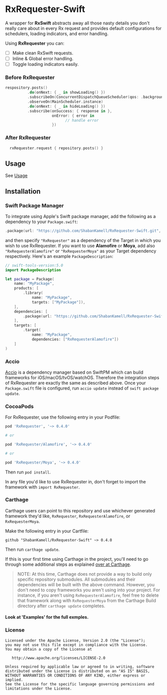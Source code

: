 # RxRequester-Swift

A wrapper for **RxSwift** abstracts away all those nasty details you don't really care about in every Rx request and provides default configurations for schedulers, loading indicators, and error handling.

Using **RxRequester** you can:
- [ ] Make clean RxSwift requests.
- [ ] Inline & Global error handling.
- [ ] Toggle loading indicators easily.

### Before RxRequester
``` swift
respository.posts()
          .do(onNext: { _ in showLoading() })
          .subscribeOn(ConcurrentDispatchQueueScheduler(qos: .background))
          .observeOn(MainScheduler.instance)
          .do(onNext: { _ in hideLoading() })
          .subscribe(onSuccess: { response in },
                     onError: { error in
                           // handle error
                     })
```

### After RxRequester
``` swift
  rxRequester.request { repository.posts() }
```

## Usage
See [Usage](https://github.com/ShabanKamell/RxRequester-Swift/blob/master/Documentation/Usage.md)

## Installation

### Swift Package Manager

To integrate using Apple's Swift package manager, add the following as a dependency to your `Package.swift`:

```swift
.package(url: "https://github.com/ShabanKamell/RxRequester-Swift.git", .upToNextMajor(from: "0.4.0"))
```

and then specify `"RxRequester"` as a dependency of the Target in which you wish to use RxRequester.
If you want to use **Alamofire** or **Moya**, add also `"RxRequesterAlamofire"` or `"RxRequesterMoya"` as your Target dependency respectively.
Here's an example `PackageDescription`:

```swift
// swift-tools-version:5.0
import PackageDescription

let package = Package(
    name: "MyPackage",
    products: [
        .library(
            name: "MyPackage",
            targets: ["MyPackage"]),
    ],
    dependencies: [
        .package(url: "https://github.com/ShabanKamell/RxRequester-Swift.git", .upToNextMajor(from: "0.4.0"))
    ],
    targets: [
        .target(
            name: "MyPackage",
            dependencies: ["RxRequesterAlamofire"])
    ]
)
```

### Accio

[Accio](https://github.com/JamitLabs/Accio) is a dependency manager based on SwiftPM which can build frameworks for iOS/macOS/tvOS/watchOS. Therefore the integration steps of RxRequester are exactly the same as described above. Once your `Package.swift` file is configured, run `accio update` instead of `swift package update`.

### CocoaPods

For RxRequester, use the following entry in your Podfile:

```rb
pod 'RxRequester', '~> 0.4.0'

# or 

pod 'RxRequester/Alamofire', '~> 0.4.0'

# or

pod 'RxRequester/Moya', '~> 0.4.0'
```

Then run `pod install`.

In any file you'd like to use RxRequester in, don't forget to
import the framework with `import RxRequester`.

### Carthage

Carthage users can point to this repository and use whichever
generated framework they'd like, `RxRequester`, `RxRequesterAlamofire`, or `RxRequesterMoya`.

Make the following entry in your Cartfile:

```
github "ShabanKamell/RxRequester-Swift" ~> 0.4.0
```

Then run `carthage update`.

If this is your first time using Carthage in the project, you'll need to go through some additional steps as explained [over at Carthage](https://github.com/Carthage/Carthage#adding-frameworks-to-an-application).

> NOTE: At this time, Carthage does not provide a way to build only specific repository submodules. All submodules and their dependencies will be built with the above command. However, you don't need to copy frameworks you aren't using into your project. For instance, if you aren't using `RxRequesterAlamofire`, feel free to delete that framework along with `RxRequesterMoya` from the Carthage Build directory after `carthage update` completes.

#### Look at 'Examples' for the full exmples.

### License

```
Licensed under the Apache License, Version 2.0 (the "License");
you may not use this file except in compliance with the License.
You may obtain a copy of the License at

   http://www.apache.org/licenses/LICENSE-2.0

Unless required by applicable law or agreed to in writing, software
distributed under the License is distributed on an "AS IS" BASIS,
WITHOUT WARRANTIES OR CONDITIONS OF ANY KIND, either express or implied.
See the License for the specific language governing permissions and
limitations under the License.
```
